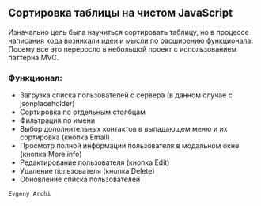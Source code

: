 ## Сортировка таблицы на чистом JavaScript

Изначально цель была научиться сортировать таблицу, но в процессе написания кода возникали идеи и мысли по расширению функционала. Посему все это переросло в небольшой проект с использованием паттерна MVC.

### Функционал:

* Загрузка списка пользователей с сервера (в данном случае с jsonplaceholder)
* Сортировка по отдельным столбцам
* Фильтрация по имени
* Выбор дополнительных контактов в выпадающем меню и их сортировка (кнопка Email)
* Просмотр полной информации пользователя в модальном окне (кнопка More info)
* Редактирование пользователя (кнопка Edit)
* Удаление пользователя (кнопка Delete)
* Обновление списка пользователей

`Evgeny Archi`
